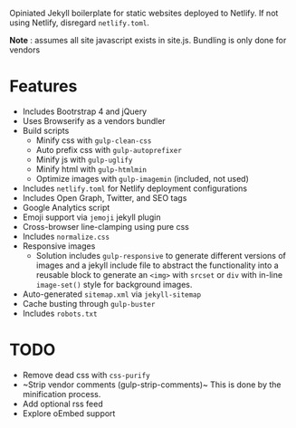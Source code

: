 Opiniated Jekyll boilerplate for static websites deployed to Netlify. If not using Netlify, disregard `netlify.toml`.

**Note** : assumes all site javascript exists in site.js. Bundling is only done for vendors

# Features

-   Includes Bootrstrap 4 and jQuery
-   Uses Browserify as a vendors bundler
-   Build scripts
    -   Minify css with `gulp-clean-css`
    -   Auto prefix css with `gulp-autoprefixer`
    -   Minify js with `gulp-uglify`
    -   Minify html with `gulp-htmlmin`
    -   Optimize images with `gulp-imagemin` (included, not used)
-   Includes `netlify.toml` for Netlify deployment configurations
-   Includes Open Graph, Twitter, and SEO tags
-   Google Analytics script
-   Emoji support via `jemoji` jekyll plugin
-   Cross-browser line-clamping using pure css
-   Includes `normalize.css`
-   Responsive images
    -   Solution includes `gulp-responsive` to generate different versions of images and a jekyll include file to abstract the functionality into a reusable block to generate an `<img>` with `srcset` or `div` with in-line `image-set()` style for background images.
-   Auto-generated `sitemap.xml` via `jekyll-sitemap`
-   Cache busting through `gulp-buster`
-   Includes `robots.txt`

# TODO

-   Remove dead css with `css-purify`
-   ~Strip vendor comments (gulp-strip-comments)~ This is done by the minification process.
-   Add optional rss feed
-   Explore oEmbed support
